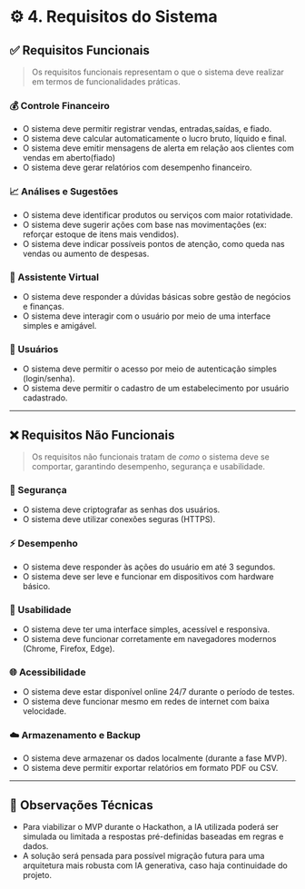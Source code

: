 # ⚙️ 4. Requisitos do Sistema

## ✅ Requisitos Funcionais

> Os requisitos funcionais representam o que o sistema deve realizar em termos de funcionalidades práticas.

### 💰 Controle Financeiro
- O sistema deve permitir registrar vendas, entradas,saídas, e fiado.
- O sistema deve calcular automaticamente o lucro bruto, líquido e final.
- O sistema deve emitir mensagens de alerta em relação aos clientes com vendas em aberto(fiado)
- O sistema deve gerar relatórios com desempenho financeiro.

### 📈 Análises e Sugestões
- O sistema deve identificar produtos ou serviços com maior rotatividade.
- O sistema deve sugerir ações com base nas movimentações (ex: reforçar estoque de itens mais vendidos).
- O sistema deve indicar possíveis pontos de atenção, como queda nas vendas ou aumento de despesas.

### 🤖 Assistente Virtual
- O sistema deve responder a dúvidas básicas sobre gestão de negócios e finanças.
- O sistema deve interagir com o usuário por meio de uma interface simples e amigável.

### 👥 Usuários
- O sistema deve permitir o acesso por meio de autenticação simples (login/senha).
- O sistema deve permitir o cadastro de um estabelecimento por usuário cadastrado.

---

## ❌ Requisitos Não Funcionais

> Os requisitos não funcionais tratam de *como* o sistema deve se comportar, garantindo desempenho, segurança e usabilidade.

### 🔐 Segurança
- O sistema deve criptografar as senhas dos usuários.
- O sistema deve utilizar conexões seguras (HTTPS).

### ⚡ Desempenho
- O sistema deve responder às ações do usuário em até 3 segundos.
- O sistema deve ser leve e funcionar em dispositivos com hardware básico.

### 📱 Usabilidade
- O sistema deve ter uma interface simples, acessível e responsiva.
- O sistema deve funcionar corretamente em navegadores modernos (Chrome, Firefox, Edge).

### 🌐 Acessibilidade
- O sistema deve estar disponível online 24/7 durante o período de testes.
- O sistema deve funcionar mesmo em redes de internet com baixa velocidade.

### ☁️ Armazenamento e Backup
- O sistema deve armazenar os dados localmente (durante a fase MVP).
- O sistema deve permitir exportar relatórios em formato PDF ou CSV.

---

## 🧠 Observações Técnicas

- Para viabilizar o MVP durante o Hackathon, a IA utilizada poderá ser simulada ou limitada a respostas pré-definidas baseadas em regras e dados.
- A solução será pensada para possível migração futura para uma arquitetura mais robusta com IA generativa, caso haja continuidade do projeto.

